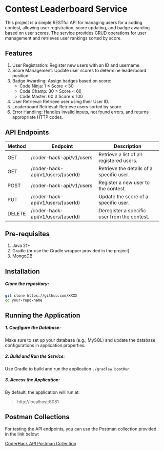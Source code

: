 # Contest Leaderboard Service
This project is a simple RESTful API for managing users for a coding contest, allowing user registration, score updating, and badge awarding based on user scores. The service provides CRUD operations for user management and retrieves user rankings sorted by score.

## Features
1. User Registration: Register new users with an ID and username.
2. Score Management: Update user scores to determine leaderboard position.
3. Badge Awarding: Assign badges based on score:
   * Code Ninja: 1 ≤ Score < 30
   * Code Champ: 30 ≤ Score < 60
   * Code Master: 60 ≤ Score ≤ 100
4. User Retrieval: Retrieve user using their User ID. 
5. Leaderboard Retrieval: Retrieve users sorted by score.
6. Error Handling: Handles invalid inputs, not found errors, and returns appropriate HTTP codes.

## API Endpoints
| Method  | Endpoint                            | Description                                   |
|---------|-------------------------------------|-----------------------------------------------|
| GET     | /coder-hack-api/v1/users            | Retrieve a list of all registered users\.     |
| GET     | /coder-hack-api/v1/users/\{userId\} | Retrieve the details of a specific user\.     |
| POST    | /coder-hack-api/v1/users            | Register a new user to the contest\.          |
| PUT     | /coder-hack-api/v1/users/\{userId\} | Update the score of a specific user\.         |
| DELETE  | /coder-hack-api/v1/users/\{userId\} | Deregister a specific user from the contest\. |


## Pre-requisites
1. Java 21+
2. Gradle (or use the Gradle wrapper provided in the project)
3. MongoDB

## Installation
##### Clone the repository:
```bash
git clone https://github.com/XXXX
cd your-repo-name
```

## Running the Application
##### 1. Configure the Database:
Make sure to set up your database (e.g., MySQL) and update the database configurations in application.properties.
##### 2. Build and Run the Service:

Use Gradle to build and run the application
``
./gradlew bootRun
``

##### 3. Access the Application:

By default, the application will run at:
> http://localhost:8081


## Postman Collections

For testing the API endpoints, you can use the Postman collection provided in the link below:

[CoderHack API Postman Collection](https://www.postman.com/apicollections-7830/apicollections/collection/8bs20ti/codehackendpoints)
